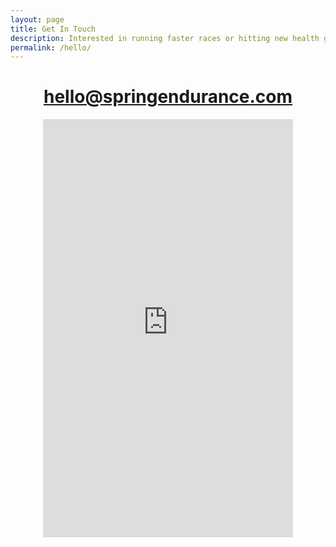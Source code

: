 ```yaml
---
layout: page
title: Get In Touch
description: Interested in running faster races or hitting new health goals?  Let us know!
permalink: /hello/
---
```


<div style="text-align: center;" markdown="1">

# [hello@springendurance.com](mailto:hello@springendurance.com)

<iframe src="https://docs.google.com/forms/d/e/1FAIpQLSc3eyuVPabr2MAjB1UgpjSnXOVQJxqNian7YsCjsaHBVhPApw/viewform?embedded=true" width="400" height="669" frameborder="0" marginheight="0" marginwidth="0">Loading…</iframe>

</div>
